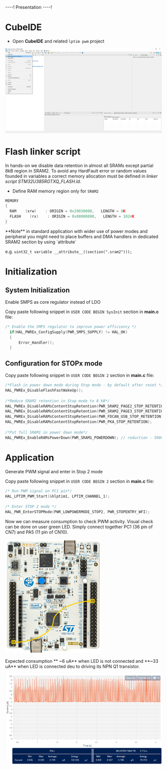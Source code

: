 ----!
Presentation
----!

# CubeIDE
- Open **CubeIDE** and related `lptim pwm` project

![image](./img/open_project.png)

# Flash linker script
In hands-on we disable data retention in almost all SRAMs except partial 8kB region in SRAM2. To avoid any HardFault error or random values founded in variables a correct memory allocation must be defined in *linker script STM32U385RGTXQ_FLASH.ld*.

- Define RAM memory region only for `SRAM2`

```c
MEMORY
{
  RAM    (xrw)    : ORIGIN = 0x20030000,   LENGTH = 8K
  FLASH    (rx)    : ORIGIN = 0x08000000,   LENGTH = 1024K
}
```
<p> </p>
**Note** in standard application with wider use of power modes and peripheral you might need to place buffers and DMA handlers in dedicated SRAM2 section by using `attribute` 

e.g. `uint32_t variable __attribute__((section(".sram2")));`

# Initialization

## System Initialization
Enable SMPS as core regulator instead of LDO

Copy paste following snippet in `USER CODE BEGIN SysInit` section in **main.c** file:

```c
/* Enable the SMPS regulator to improve power efficiency */
  if(HAL_PWREx_ConfigSupply(PWR_SMPS_SUPPLY) != HAL_OK)
  {
	  Error_Handler();
  }
```

## Configuration for STOPx mode
Copy paste following snippet in `USER CODE BEGIN 2` section in **main.c** file:

```c
/*Flash in power down mode during Stop mode - by default after reset */
HAL_PWREx_DisableFlashFastWakeUp();

/*Reduce SRAM2 retention in Stop mode to 8 kB*/
HAL_PWREx_DisableRAMsContentStopRetention(PWR_SRAM2_PAGE2_STOP_RETENTION); // reduction -600nA
HAL_PWREx_DisableRAMsContentStopRetention(PWR_SRAM2_PAGE3_STOP_RETENTION);
HAL_PWREx_DisableRAMsContentStopRetention(PWR_FDCAN_USB_STOP_RETENTION);
HAL_PWREx_DisableRAMsContentStopRetention(PWR_PKA_STOP_RETENTION);

/*Put full SRAM1 in power down mode*/
HAL_PWREx_EnableRAMsPowerDown(PWR_SRAM1_POWERDOWN); // reduction - 500nA
```

# Application

Generate PWM signal and enter in Stop 2 mode 

Copy paste following snippet in `USER CODE BEGIN 2` section in **main.c** file:

```c
/* Run PWM signal on PC1 pin*/
HAL_LPTIM_PWM_Start(&hlptim1, LPTIM_CHANNEL_1);

/* Enter STOP 2 mode */
HAL_PWR_EnterSTOPMode(PWR_LOWPOWERMODE_STOP2, PWR_STOPENTRY_WFI);
```

Now we can measure consumption to check PWM activity. Visual check can be done on user green LED. Simply connect together PC1 (36 pin of CN7) and PA5 (11 pin of CN10).

![image](./img/wiring.png)

Expected consumption ** ~6 uA** when LED is not connected and **~33 uA** when LED is connected deu to driving its NPN Q1 transistor.

![image](./img/consumption.png)

